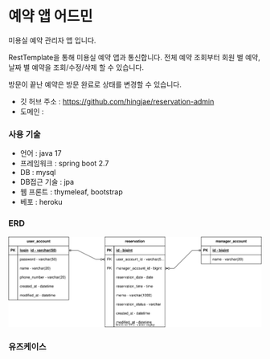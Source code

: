 # 예약 앱 어드민

미용실 예약 관리자 앱 입니다.

RestTemplate을 통해 미용실 예약 앱과 통신합니다. 전체 예약 조회부터 회원 별 예약, 날짜 별 예약을 조회/수정/삭제 할 수 있습니다.

방문이 끝난 예약은 방문 완료로 상태를 변경할 수 있습니다.

- 깃 허브 주소 : https://github.com/hingjae/reservation-admin
- 도메인 : 

### 사용 기술

- 언어 : java 17
- 프레임워크 : spring boot 2.7
- DB : mysql
- DB접근 기술 : jpa
- 웹 프론트 : thymeleaf, bootstrap
- 베포 : heroku

### ERD

![ERD](https://raw.githubusercontent.com/hingjae/reservation/76fb1278d9c2712c0fc16a35fd3372cf36b8aaf8/document/%08erd.svg)

### 유즈케이스